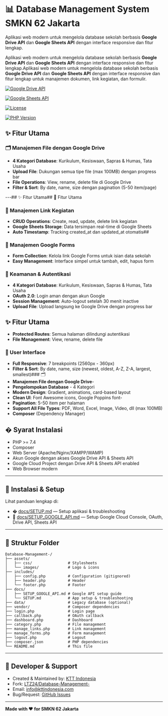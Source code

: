 # 📊 Database Management System SMKN 62 Jakarta



Aplikasi web modern untuk mengelola database sekolah berbasis **Google Drive API** dan **Google Sheets API** dengan interface responsive dan fitur lengkap.

Aplikasi web modern untuk mengelola database sekolah berbasis **Google Drive API** dan **Google Sheets API** dengan interface responsive dan fitur lengkap.Aplikasi web modern untuk mengelola database sekolah berbasis **Google Drive API** dan **Google Sheets API** dengan interface responsive dan fitur lengkap untuk manajemen dokumen, link kegiatan, dan formulir.

[![Google Drive API](https://img.shields.io/badge/Google%20Drive%20API-v3-green)](https://developers.google.com/drive)

[![Google Sheets API](https://img.shields.io/badge/Google%20Sheets%20API-v4-green)](https://developers.google.com/sheets)

[![License](https://img.shields.io/badge/License-Internal%20Use-red)](LICENSE)

[![PHP Version](https://img.shields.io/badge/PHP-%3E%3D7.4-blue)](https://www.php.net/)


## ✨ Fitur Utama

### 🗂️ Manajemen File dengan Google Drive

- **4 Kategori Database**: Kurikulum, Kesiswaan, Sapras & Humas, Tata Usaha
- **Upload File**: Dukungan semua tipe file (max 100MB) dengan progress bar
- **File Operations**: View, rename, delete file di Google Drive
- **Filter & Sort**: By date, name, size dengan pagination (5-50 item/page)

---## ✨ Fitur Utama## 🚀 Fitur Utama

### 🔗 Manajemen Link Kegiatan

- **CRUD Operations**: Create, read, update, delete link kegiatan
- **Google Sheets Storage**: Data tersimpan real-time di Google Sheets
- **Auto Timestamp**: Tracking created_at dan updated_at otomatis## 


### 📝 Manajemen Google Forms

- **Form Collection**: Kelola link Google Forms untuk isian data sekolah
- **Easy Management**: Interface simpel untuk tambah, edit, hapus form


### 🔐 Keamanan & Autentikasi
- **4 Kategori Database**: Kurikulum, Kesiswaan, Sapras & Humas, Tata Usaha
- **OAuth 2.0**: Login aman dengan akun Google
- **Session Management**: Auto-logout setelah 30 menit inactive
- **Upload File**: Upload langsung ke Google Drive dengan progress bar

## ✨ Fitur Utama

- **Protected Routes**: Semua halaman dilindungi autentikasi
- **File Management**: View, rename, delete file

### 🎨 User Interface

- **Full Responsive**: 7 breakpoints (2560px - 360px)
- **Filter & Sort**: By date, name, size (newest, oldest, A-Z, Z-A, largest, smallest)### 🗂️
- **Manajemen File dengan Google Drive**- 
- **Pengelompokan Database** - 4 Kategori
- **Modern Design**: Gradient, animations, card-based layout
- **Clean UI**: Font Awesome icons, Google Poppins font-
- **Pagination**: 5-50 item per halaman
- **Support All File Types**: PDF, Word, Excel, Image, Video, dll (max 100MB)
- **Composer** (Dependency Manager)
  

## � Syarat Instalasi

- PHP >= 7.4
- Composer
- Web Server (Apache/Nginx/XAMPP/WAMP)
- Akun Google dengan akses Google Drive API & Sheets API
- Google Cloud Project dengan Drive API & Sheets API enabled
- Web Browser modern


---

## 🚀 Instalasi & Setup

Lihat panduan lengkap di:
- � [docs/SETUP.md](docs/SETUP.md) — Setup aplikasi & troubleshooting
- 📖 [docs/SETUP_GOOGLE_API.md](docs/SETUP_GOOGLE_API.md) — Setup Google Cloud Console, OAuth, Drive API, Sheets API

---

## 📁 Struktur Folder

```
Database-Management-/
├── assets/
│   ├── css/                # Stylesheets
│   └── images/             # Logo & icons
├── includes/
│   ├── config.php          # Configuration (gitignored)
│   ├── header.php          # Header
│   └── footer.php          # Footer
├── docs/
│   ├── SETUP_GOOGLE_API.md # Google API setup guide
│   └── SETUP.md            # App setup & troubleshooting
├── data/                   # Legacy database (optional)
├── vendor/                 # Composer dependencies
├── login.php               # Login page
├── callback.php            # OAuth callback
├── dashboard.php           # Dashboard
├── category.php            # File management
├── manage_links.php        # Link management
├── manage_forms.php        # Form management
├── logout.php              # Logout
├── composer.json           # PHP dependencies
└── README.md               # This file
```

---

## 👥 Developer & Support

- Created & Maintained by: [KTT Indonesia](https://kttindonesia.com)
- Fork: [LTZ24/Database-Management-](https://github.com/LTZ24/Database-Management-)
- Email: info@kttindonesia.com
- Bug/Request: [GitHub Issues](https://github.com/LTZ24/Database-Management-/issues)

---

**Made with ❤️ for SMKN 62 Jakarta**

